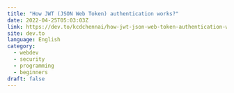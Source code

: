 ```yaml
---
title: "How JWT (JSON Web Token) authentication works?"
date: 2022-04-25T05:03:03Z
link: https://dev.to/kcdchennai/how-jwt-json-web-token-authentication-works-21e7?utm_medium=RSS&utm_source=news.12bit.vn
site: dev.to
language: English
category:
  - webdev
  - security
  - programming
  - beginners
draft: false
---
```

